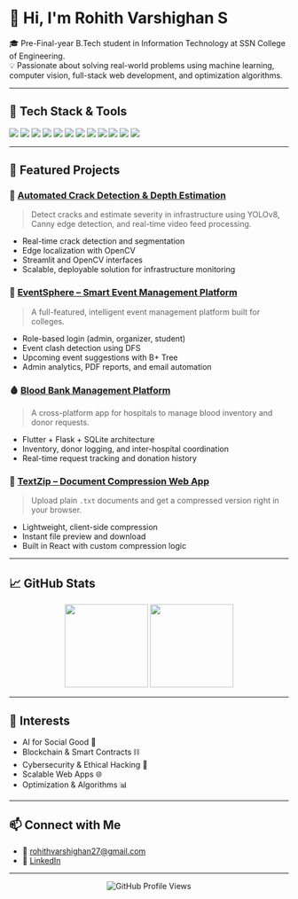 # 👋 Hi, I'm Rohith Varshighan S

🎓 Pre-Final-year B.Tech student in Information Technology at SSN College of Engineering.  
💡 Passionate about solving real-world problems using machine learning, computer vision, full-stack web development, and optimization algorithms.

---

## 🧰 Tech Stack & Tools

<div align="left">
  <img src="https://img.shields.io/badge/-Python-3776AB?style=flat&logo=python&logoColor=white"/>
  <img src="https://img.shields.io/badge/-JavaScript-F7DF1E?style=flat&logo=javascript&logoColor=black"/>
  <img src="https://img.shields.io/badge/-TypeScript-3178C6?style=flat&logo=typescript&logoColor=white"/>
  <img src="https://img.shields.io/badge/-React-61DAFB?style=flat&logo=react&logoColor=black"/>
  <img src="https://img.shields.io/badge/-Flask-000000?style=flat&logo=flask&logoColor=white"/>
  <img src="https://img.shields.io/badge/-Node.js-339933?style=flat&logo=node.js&logoColor=white"/>
<!--   <img src="https://img.shields.io/badge/-Express-000000?style=flat&logo=express&logoColor=white"/>
  <img src="https://img.shields.io/badge/-MongoDB-47A248?style=flat&logo=mongodb&logoColor=white"/> -->
  <img src="https://img.shields.io/badge/-Firebase-FFCA28?style=flat&logo=firebase&logoColor=black"/>
  <img src="https://img.shields.io/badge/-OpenCV-5C3EE8?style=flat&logo=opencv&logoColor=white"/>
  <img src="https://img.shields.io/badge/-YOLOv8-FF6F61?style=flat&logo=ultralytics&logoColor=white"/>
  <img src="https://img.shields.io/badge/-Streamlit-FF4B4B?style=flat&logo=streamlit&logoColor=white"/>
  <img src="https://img.shields.io/badge/-Flutter-02569B?style=flat&logo=flutter&logoColor=white"/>
  <img src="https://img.shields.io/badge/-Git-F05032?style=flat&logo=git&logoColor=white"/>
</div>

---

## 📌 Featured Projects

### 🚧 [Automated Crack Detection & Depth Estimation](https://github.com/Varshighan/crack-detection-depth-estimation)
> Detect cracks and estimate severity in infrastructure using YOLOv8, Canny edge detection, and real-time video feed processing.

- Real-time crack detection and segmentation
- Edge localization with OpenCV
- Streamlit and OpenCV interfaces
- Scalable, deployable solution for infrastructure monitoring

### 🎯 [EventSphere – Smart Event Management Platform](https://github.com/Varshighan/event-management-system)
> A full-featured, intelligent event management platform built for colleges.

- Role-based login (admin, organizer, student)
- Event clash detection using DFS
- Upcoming event suggestions with B+ Tree
- Admin analytics, PDF reports, and email automation

### 🩸 [Blood Bank Management Platform](https://github.com/Varshighan/blood-bank-platform)
> A cross-platform app for hospitals to manage blood inventory and donor requests.

- Flutter + Flask + SQLite architecture
- Inventory, donor logging, and inter-hospital coordination
- Real-time request tracking and donation history

### 📝 [TextZip – Document Compression Web App](https://github.com/Varshighan/textzip)
> Upload plain `.txt` documents and get a compressed version right in your browser.

- Lightweight, client-side compression
- Instant file preview and download
- Built in React with custom compression logic

---

## 📈 GitHub Stats

<p align="center">
  <img src="https://github-readme-stats.vercel.app/api?username=Varshighan&show_icons=true&theme=tokyonight" height="150"/>
  <img src="https://github-readme-stats.vercel.app/api/top-langs/?username=Varshighan&layout=compact&theme=tokyonight" height="150"/>
</p>

---

## 🎯 Interests

- AI for Social Good 🧠
- Blockchain & Smart Contracts ⛓️  
- Cybersecurity & Ethical Hacking 🔐  
- Scalable Web Apps 🌐
- Optimization & Algorithms 📊

---

## 📫 Connect with Me

- 📧 rohithvarshighan27@gmail.com  
- 🔗 [LinkedIn](https://www.linkedin.com/in/rohith-varshighan-s/)  


---

<p align="center">
  <img src="https://komarev.com/ghpvc/?username=Varshighan&style=flat-square&color=blue" alt="GitHub Profile Views" />
</p>
